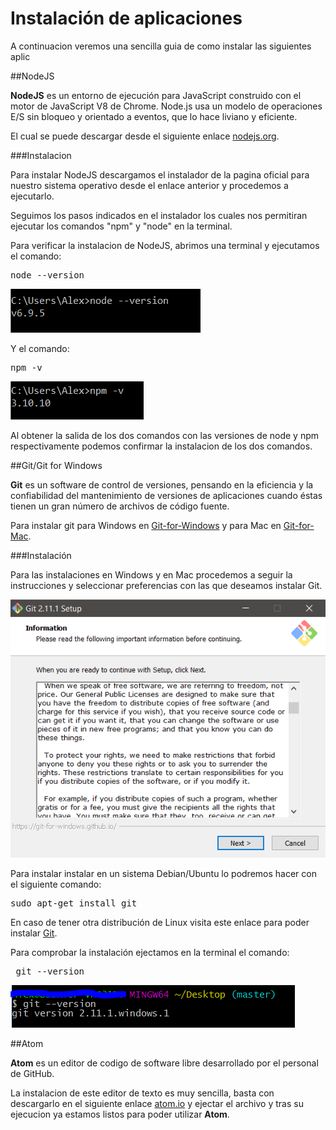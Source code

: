 Instalación de aplicaciones
==

A continuacion veremos una sencilla guia de como instalar las siguientes aplic

##NodeJS

**NodeJS** es un entorno de ejecución para JavaScript construido con el motor de JavaScript V8 de Chrome. Node.js usa un modelo de operaciones E/S sin bloqueo y orientado a eventos, que lo hace liviano y eficiente.

El cual se puede descargar desde el siguiente enlace [nodejs.org](https://nodejs.org/es/download/).

###Instalacion

Para instalar NodeJS descargamos el instalador de la pagina oficial para nuestro sistema operativo desde el enlace anterior y procedemos a ejecutarlo.

Seguimos los pasos indicados en el instalador los cuales nos permitiran ejecutar los comandos "npm" y "node" en la terminal.

Para verificar la instalacion de NodeJS, abrimos una terminal y ejecutamos el comando:<pre>node --version</pre>

![node version](imgs/nodeversion.PNG)

Y el comando: <pre>npm -v</pre>

![node version](imgs/npm.PNG)

Al obtener la salida de los dos comandos con las versiones de node y npm respectivamente podemos confirmar la instalacion de los dos comandos.


##Git/Git for Windows

**Git** es un software de control de versiones, pensando en la eficiencia y la confiabilidad del mantenimiento de versiones de aplicaciones cuando éstas tienen un gran número de archivos de código fuente.

Para instalar git para Windows en [Git-for-Windows](https://git-scm.com/download/win) y para Mac en [Git-for-Mac](https://git-scm.com/download/mac).

###Instalación

Para las instalaciones en Windows y en Mac procedemos a seguir la instrucciones y seleccionar preferencias con las que deseamos instalar Git.

![git win](imgs/gitw.PNG)

Para instalar instalar en un sistema Debian/Ubuntu lo podremos hacer con el siguiente comando: 
<pre>sudo apt-get install git </pre>
En caso de tener otra distribución de Linux visita este enlace para poder instalar [Git](https://git-scm.com/download/linux).

Para comprobar la instalación ejectamos en la terminal el comando: <pre> git --version </pre> ![git win](imgs/gitv.PNG)



##Atom 

**Atom** es un editor de codigo de software libre desarrollado por el personal de GitHub.

La instalacion de este editor de texto es muy sencilla, basta con descargarlo en el siguiente enlace [atom.io](https://atom.io/) y ejectar el archivo y tras su ejecucion ya estamos listos para poder utilizar **Atom**.

